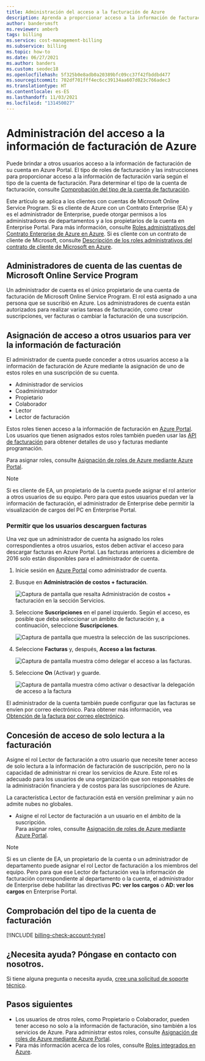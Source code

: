 ```yaml
---
title: Administración del acceso a la facturación de Azure
description: Aprenda a proporcionar acceso a la información de facturación de Azure a los miembros del equipo.
author: bandersmsft
ms.reviewer: amberb
tags: billing
ms.service: cost-management-billing
ms.subservice: billing
ms.topic: how-to
ms.date: 06/27/2021
ms.author: banders
ms.custom: seodec18
ms.openlocfilehash: 5f325b0e8adb0a20389bfc09cc37f42fbddbd477
ms.sourcegitcommit: 702df701fff4ec6cc39134aa607d023c766adec3
ms.translationtype: HT
ms.contentlocale: es-ES
ms.lasthandoff: 11/03/2021
ms.locfileid: "131450027"
---
```

# <a name="manage-access-to-billing-information-for-azure"></a>Administración del acceso a la información de facturación de Azure

Puede brindar a otros usuarios acceso a la información de facturación de su cuenta en Azure Portal. El tipo de roles de facturación y las instrucciones para proporcionar acceso a la información de facturación varía según el tipo de la cuenta de facturación. Para determinar el tipo de la cuenta de facturación, consulte [Comprobación del tipo de la cuenta de facturación](#check-the-type-of-your-billing-account).

Este artículo se aplica a los clientes con cuentas de Microsoft Online Service Program. Si es cliente de Azure con un Contrato Enterprise (EA) y es el administrador de Enterprise, puede otorgar permisos a los administradores de departamentos y a los propietarios de la cuenta en Enterprise Portal. Para más información, consulte [Roles administrativos del Contrato Enterprise de Azure en Azure](understand-ea-roles.md). Si es cliente con un contrato de cliente de Microsoft, consulte [Descripción de los roles administrativos del contrato de cliente de Microsoft en Azure](understand-mca-roles.md).

## <a name="account-administrators-for-microsoft-online-service-program-accounts"></a>Administradores de cuenta de las cuentas de Microsoft Online Service Program

Un administrador de cuenta es el único propietario de una cuenta de facturación de Microsoft Online Service Program. El rol está asignado a una persona que se suscribió en Azure. Los administradores de cuenta están autorizados para realizar varias tareas de facturación, como crear suscripciones, ver facturas o cambiar la facturación de una suscripción.

## <a name="give-others-access-to-view-billing-information"></a>Asignación de acceso a otros usuarios para ver la información de facturación

El administrador de cuenta puede conceder a otros usuarios acceso a la información de facturación de Azure mediante la asignación de uno de estos roles en una suscripción de su cuenta.

- Administrador de servicios
- Coadministrador
- Propietario
- Colaborador
- Lector
- Lector de facturación

Estos roles tienen acceso a la información de facturación en [Azure Portal](https://portal.azure.com/). Los usuarios que tienen asignados estos roles también pueden usar las [API de facturación](consumption-api-overview.md#usage-details-api) para obtener detalles de uso y facturas mediante programación.

Para asignar roles, consulte [Asignación de roles de Azure mediante Azure Portal](../../role-based-access-control/role-assignments-portal.md).

> [!note]
> Si es cliente de EA, un propietario de la cuenta puede asignar el rol anterior a otros usuarios de su equipo. Pero para que estos usuarios puedan ver la información de facturación, el administrador de Enterprise debe permitir la visualización de cargos del PC en Enterprise Portal.


### <a name="allow-users-to-download-invoices"></a><a name="opt-in"></a> Permitir que los usuarios descarguen facturas

Una vez que un administrador de cuenta ha asignado los roles correspondientes a otros usuarios, estos deben activar el acceso para descargar facturas en Azure Portal. Las facturas anteriores a diciembre de 2016 solo están disponibles para el administrador de cuenta.

1. Inicie sesión en [Azure Portal](https://portal.azure.com/) como administrador de cuenta.

1. Busque en **Administración de costos + facturación**.

    ![Captura de pantalla que resalta Administración de costos + facturación en la sección Servicios.](./media/manage-billing-access/billing-search-cost-management-billing.png)

1. Seleccione **Suscripciones** en el panel izquierdo. Según el acceso, es posible que deba seleccionar un ámbito de facturación y, a continuación, seleccione **Suscripciones**.

    ![Captura de pantalla que muestra la selección de las suscripciones.](./media/manage-billing-access/billing-select-subscriptions.png)

1. Seleccione **Facturas** y, después, **Acceso a las facturas**.

    ![Captura de pantalla muestra cómo delegar el acceso a las facturas.](./media/manage-billing-access/aa-optin01.png)

1. Seleccione **On** (Activar) y guarde.

    ![Captura de pantalla muestra cómo activar o desactivar la delegación de acceso a la factura](./media/manage-billing-access/aa-optinallow01.png)

El administrador de la cuenta también puede configurar que las facturas se envíen por correo electrónico. Para obtener más información, vea [Obtención de la factura por correo electrónico](download-azure-invoice-daily-usage-date.md).

## <a name="give-read-only-access-to-billing"></a>Concesión de acceso de solo lectura a la facturación

Asigne el rol Lector de facturación a otro usuario que necesite tener acceso de solo lectura a la información de facturación de suscripción, pero no la capacidad de administrar ni crear los servicios de Azure. Este rol es adecuado para los usuarios de una organización que son responsables de la administración financiera y de costos para las suscripciones de Azure.

La característica Lector de facturación está en versión preliminar y aún no admite nubes no globales.

- Asigne el rol Lector de facturación a un usuario en el ámbito de la suscripción.  
     Para asignar roles, consulte [Asignación de roles de Azure mediante Azure Portal](../../role-based-access-control/role-assignments-portal.md).

> [!NOTE]
> Si es un cliente de EA, un propietario de la cuenta o un administrador de departamento puede asignar el rol Lector de facturación a los miembros del equipo. Pero para que ese Lector de facturación vea la información de facturación correspondiente al departamento o la cuenta, el administrador de Enterprise debe habilitar las directivas **PC: ver los cargos** o **AD: ver los cargos** en Enterprise Portal.

## <a name="check-the-type-of-your-billing-account"></a>Comprobación del tipo de la cuenta de facturación
[!INCLUDE [billing-check-account-type](../../../includes/billing-check-account-type.md)]

## <a name="need-help-contact-us"></a>¿Necesita ayuda? Póngase en contacto con nosotros.

Si tiene alguna pregunta o necesita ayuda, [cree una solicitud de soporte técnico](https://go.microsoft.com/fwlink/?linkid=2083458).

## <a name="next-steps"></a>Pasos siguientes

- Los usuarios de otros roles, como Propietario o Colaborador, pueden tener acceso no solo a la información de facturación, sino también a los servicios de Azure. Para administrar estos roles, consulte [Asignación de roles de Azure mediante Azure Portal](../../role-based-access-control/role-assignments-portal.md).
- Para más información acerca de los roles, consulte [Roles integrados en Azure](../../role-based-access-control/built-in-roles.md).